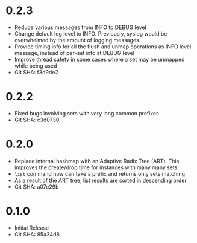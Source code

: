 # 0.2.3

  * Reduce various messages from INFO to DEBUG level
  * Change default log level to INFO. Previously, syslog would
    be overwhelmed by the amount of logging messages.
  * Provide timing info for all the flush and unmap operations as INFO level
    message, instead of per-set info at DEBUG level
  * Improve thread safety in some cases where a set may be unmapped
    while being used
  * Git SHA: f3d9de2

# 0.2.2

  * Fixed bugs involving sets with very long common prefixes
  * Git SHA: c3d0730

# 0.2.0

  * Replace internal hashmap with an Adaptive Radix Tree (ART). This
  improves the create/drop time for instances with many many sets.
  * `list` command now can take a prefix and returns only sets matching
  * As a result of the ART tree, list results are sorted in descending order
  * Git SHA: a07e29b

# 0.1.0

  * Initial Release
  * Git SHA: 85a34d8

